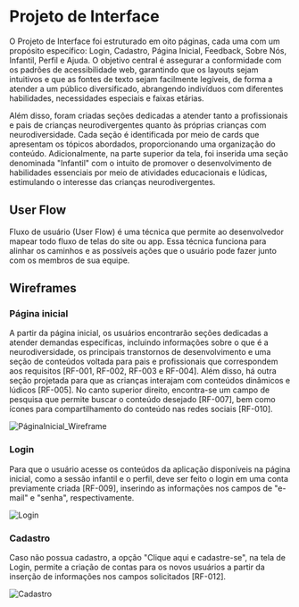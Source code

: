 
# Projeto de Interface

O Projeto de Interface foi estruturado em oito páginas, cada uma com um propósito específico: Login, Cadastro, Página Inicial, Feedback, Sobre Nós, Infantil, Perfil e Ajuda. O objetivo central é assegurar a conformidade com os padrões de acessibilidade web, garantindo que os layouts sejam intuitivos e que as fontes de texto sejam facilmente legíveis, de forma a atender a um público diversificado, abrangendo indivíduos com diferentes habilidades, necessidades especiais e faixas etárias.

Além disso, foram criadas seções dedicadas a atender tanto a profissionais e pais de crianças neurodivergentes quanto às próprias crianças com neurodiversidade. Cada seção é identificada por meio de cards que apresentam os tópicos abordados, proporcionando uma organização do conteúdo. Adicionalmente, na parte superior da tela, foi inserida uma seção denominada "Infantil" com o intuito de promover o desenvolvimento de habilidades essenciais por meio de atividades educacionais e lúdicas, estimulando o interesse das crianças neurodivergentes.

## User Flow

Fluxo de usuário (User Flow) é uma técnica que permite ao desenvolvedor mapear todo fluxo de telas do site ou app. Essa técnica funciona para alinhar os caminhos e as possíveis ações que o usuário pode fazer junto com os membros de sua equipe.

## Wireframes

### Página inicial

A partir da página inicial, os usuários encontrarão seções dedicadas a atender demandas específicas, incluindo informações sobre o que é a neurodiversidade, os principais transtornos de desenvolvimento e uma seção de conteúdos voltada para pais e profissionais que correspondem aos requisitos [RF-001, RF-002, RF-003 e RF-004]. Além disso, há outra seção projetada para que as crianças interajam com conteúdos dinâmicos e lúdicos [RF-005]. No canto superior direito, encontra-se um campo de pesquisa que permite buscar o conteúdo desejado [RF-007], bem como ícones para compartilhamento do conteúdo nas redes sociais
[RF-010].

![PáginaInicial_Wireframe](https://github.com/ICEI-PUC-Minas-PMV-SI/pmv-si-2023-2-pe1-t2-neurodiversidade/assets/89950149/40fce231-eee1-4f66-b85e-2117d5b5ce39)

### Login

Para que o usuário acesse os conteúdos da aplicação disponíveis na página inicial, como a sessão infantil e o perfil, deve ser feito o login em uma conta previamente criada [RF-009], inserindo as informações nos campos de "e-mail" e "senha", respectivamente. 

![Login](https://github.com/ICEI-PUC-Minas-PMV-SI/pmv-si-2023-2-pe1-t2-neurodiversidade/assets/89950149/155ab20a-8ab4-4bc5-a4e4-80f59dd1db81)

### Cadastro

Caso não possua cadastro, a opção "Clique aqui e cadastre-se", na tela de Login, permite a criação de contas para os novos usuários a partir da inserção de informações nos campos solicitados [RF-012].

![Cadastro](https://github.com/ICEI-PUC-Minas-PMV-SI/pmv-si-2023-2-pe1-t2-neurodiversidade/assets/89950149/8827f4d7-f9a1-47c5-abc3-e8629435949e)
